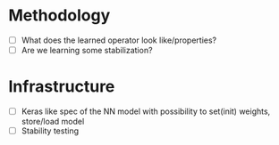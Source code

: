 # Methodology

 - [ ] What does the learned operator look like/properties?
 - [ ] Are we learning some stabilization?

# Infrastructure
 - [ ] Keras like spec of the NN model with possibility to set(init) weights, store/load model
 - [ ] Stability testing
